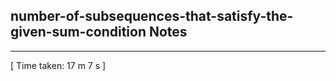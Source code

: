 <h2>number-of-subsequences-that-satisfy-the-given-sum-condition Notes</h2><hr>[ Time taken: 17 m 7 s ]